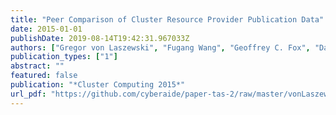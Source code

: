 ```yaml
---
title: "Peer Comparison of Cluster Resource Provider Publication Data"
date: 2015-01-01
publishDate: 2019-08-14T19:42:31.967033Z
authors: ["Gregor von Laszewski", "Fugang Wang", "Geoffrey C. Fox", "David L. Hart", "Thomas R. Furlani", "Robert L. DeLeon", "Steven M. Gallo"]
publication_types: ["1"]
abstract: ""
featured: false
publication: "*Cluster Computing 2015*"
url_pdf: "https://github.com/cyberaide/paper-tas-2/raw/master/vonLaszewski-tas-cluster.pdf"
---
```


